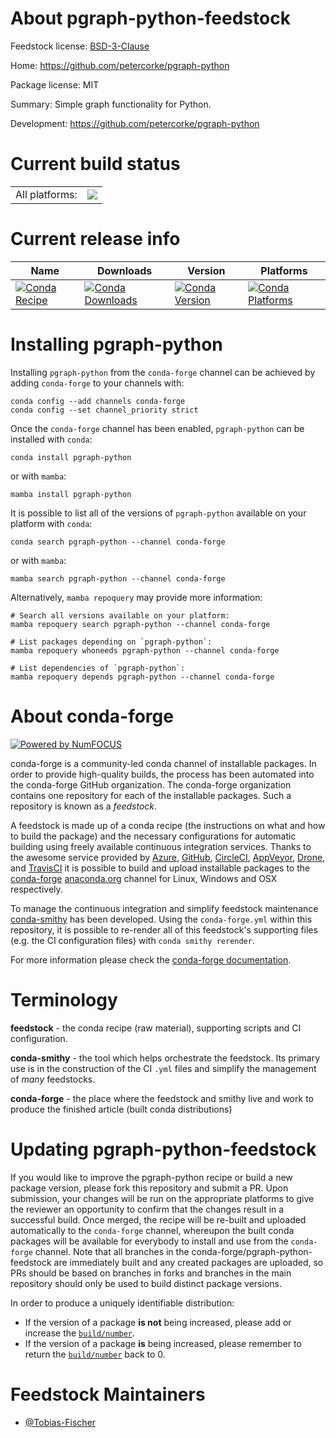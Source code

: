 About pgraph-python-feedstock
=============================

Feedstock license: [BSD-3-Clause](https://github.com/conda-forge/pgraph-python-feedstock/blob/main/LICENSE.txt)

Home: https://github.com/petercorke/pgraph-python

Package license: MIT

Summary: Simple graph functionality for Python.

Development: https://github.com/petercorke/pgraph-python

Current build status
====================


<table><tr><td>All platforms:</td>
    <td>
      <a href="https://dev.azure.com/conda-forge/feedstock-builds/_build/latest?definitionId=12164&branchName=main">
        <img src="https://dev.azure.com/conda-forge/feedstock-builds/_apis/build/status/pgraph-python-feedstock?branchName=main">
      </a>
    </td>
  </tr>
</table>

Current release info
====================

| Name | Downloads | Version | Platforms |
| --- | --- | --- | --- |
| [![Conda Recipe](https://img.shields.io/badge/recipe-pgraph--python-green.svg)](https://anaconda.org/conda-forge/pgraph-python) | [![Conda Downloads](https://img.shields.io/conda/dn/conda-forge/pgraph-python.svg)](https://anaconda.org/conda-forge/pgraph-python) | [![Conda Version](https://img.shields.io/conda/vn/conda-forge/pgraph-python.svg)](https://anaconda.org/conda-forge/pgraph-python) | [![Conda Platforms](https://img.shields.io/conda/pn/conda-forge/pgraph-python.svg)](https://anaconda.org/conda-forge/pgraph-python) |

Installing pgraph-python
========================

Installing `pgraph-python` from the `conda-forge` channel can be achieved by adding `conda-forge` to your channels with:

```
conda config --add channels conda-forge
conda config --set channel_priority strict
```

Once the `conda-forge` channel has been enabled, `pgraph-python` can be installed with `conda`:

```
conda install pgraph-python
```

or with `mamba`:

```
mamba install pgraph-python
```

It is possible to list all of the versions of `pgraph-python` available on your platform with `conda`:

```
conda search pgraph-python --channel conda-forge
```

or with `mamba`:

```
mamba search pgraph-python --channel conda-forge
```

Alternatively, `mamba repoquery` may provide more information:

```
# Search all versions available on your platform:
mamba repoquery search pgraph-python --channel conda-forge

# List packages depending on `pgraph-python`:
mamba repoquery whoneeds pgraph-python --channel conda-forge

# List dependencies of `pgraph-python`:
mamba repoquery depends pgraph-python --channel conda-forge
```


About conda-forge
=================

[![Powered by
NumFOCUS](https://img.shields.io/badge/powered%20by-NumFOCUS-orange.svg?style=flat&colorA=E1523D&colorB=007D8A)](https://numfocus.org)

conda-forge is a community-led conda channel of installable packages.
In order to provide high-quality builds, the process has been automated into the
conda-forge GitHub organization. The conda-forge organization contains one repository
for each of the installable packages. Such a repository is known as a *feedstock*.

A feedstock is made up of a conda recipe (the instructions on what and how to build
the package) and the necessary configurations for automatic building using freely
available continuous integration services. Thanks to the awesome service provided by
[Azure](https://azure.microsoft.com/en-us/services/devops/), [GitHub](https://github.com/),
[CircleCI](https://circleci.com/), [AppVeyor](https://www.appveyor.com/),
[Drone](https://cloud.drone.io/welcome), and [TravisCI](https://travis-ci.com/)
it is possible to build and upload installable packages to the
[conda-forge](https://anaconda.org/conda-forge) [anaconda.org](https://anaconda.org/)
channel for Linux, Windows and OSX respectively.

To manage the continuous integration and simplify feedstock maintenance
[conda-smithy](https://github.com/conda-forge/conda-smithy) has been developed.
Using the ``conda-forge.yml`` within this repository, it is possible to re-render all of
this feedstock's supporting files (e.g. the CI configuration files) with ``conda smithy rerender``.

For more information please check the [conda-forge documentation](https://conda-forge.org/docs/).

Terminology
===========

**feedstock** - the conda recipe (raw material), supporting scripts and CI configuration.

**conda-smithy** - the tool which helps orchestrate the feedstock.
                   Its primary use is in the construction of the CI ``.yml`` files
                   and simplify the management of *many* feedstocks.

**conda-forge** - the place where the feedstock and smithy live and work to
                  produce the finished article (built conda distributions)


Updating pgraph-python-feedstock
================================

If you would like to improve the pgraph-python recipe or build a new
package version, please fork this repository and submit a PR. Upon submission,
your changes will be run on the appropriate platforms to give the reviewer an
opportunity to confirm that the changes result in a successful build. Once
merged, the recipe will be re-built and uploaded automatically to the
`conda-forge` channel, whereupon the built conda packages will be available for
everybody to install and use from the `conda-forge` channel.
Note that all branches in the conda-forge/pgraph-python-feedstock are
immediately built and any created packages are uploaded, so PRs should be based
on branches in forks and branches in the main repository should only be used to
build distinct package versions.

In order to produce a uniquely identifiable distribution:
 * If the version of a package **is not** being increased, please add or increase
   the [``build/number``](https://docs.conda.io/projects/conda-build/en/latest/resources/define-metadata.html#build-number-and-string).
 * If the version of a package **is** being increased, please remember to return
   the [``build/number``](https://docs.conda.io/projects/conda-build/en/latest/resources/define-metadata.html#build-number-and-string)
   back to 0.

Feedstock Maintainers
=====================

* [@Tobias-Fischer](https://github.com/Tobias-Fischer/)

